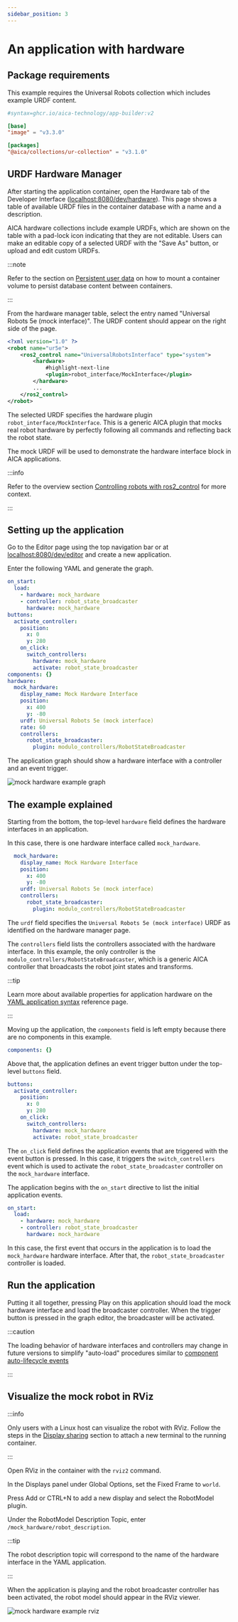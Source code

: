 ```yaml
---
sidebar_position: 3
---
```


# An application with hardware

## Package requirements

This example requires the Universal Robots collection which includes example URDF content.

```toml title="aica-application.toml"
#syntax=ghcr.io/aica-technology/app-builder:v2

[base]
"image" = "v3.3.0"

[packages]
"@aica/collections/ur-collection" = "v3.1.0"
```

## URDF Hardware Manager

After starting the application container, open the Hardware tab of the Developer
Interface ([localhost:8080/dev/hardware](http://localhost:8080/dev/hardware)). This page shows a table of available URDF
files in the container database with a name and a description.

AICA hardware collections include example URDFs, which are shown on the table with a pad-lock icon indicating that they
are not editable. Users can make an editable copy of a selected URDF with the "Save As" button, or upload and edit
custom URDFs.

:::note

Refer to the section on [Persistent user data](../04-run.md#persistent-user-data) on how to mount a container volume to
persist database content between containers.

:::

From the hardware manager table, select the entry named "Universal Robots 5e (mock interface)". The URDF content should
appear on the right side of the page.

```xml title="Universal Robots 5e (mock interface)"
<?xml version="1.0" ?>
<robot name="ur5e">
    <ros2_control name="UniversalRobotsInterface" type="system">
        <hardware>
            #highlight-next-line
            <plugin>robot_interface/MockInterface</plugin>
        </hardware>
        ...
    </ros2_control>
</robot>
```

The selected URDF specifies the hardware plugin `robot_interface/MockInterface`. This is a generic AICA plugin that
mocks real robot hardware by perfectly following all commands and reflecting back the robot state.

The mock URDF will be used to demonstrate the hardware interface block in AICA applications.

:::info

Refer to the overview section [Controlling robots with ros2_control](../../concepts/03-ros-concepts/04-control.md) for
more context.

:::

## Setting up the application

Go to the Editor page using the top navigation bar or at [localhost:8080/dev/editor](http://localhost:8080/dev/editor)
and create a new application.

Enter the following YAML and generate the graph.

```yaml
on_start:
  load:
    - hardware: mock_hardware
    - controller: robot_state_broadcaster
      hardware: mock_hardware
buttons:
  activate_controller:
    position:
      x: 0
      y: 280
    on_click:
      switch_controllers:
        hardware: mock_hardware
        activate: robot_state_broadcaster
components: {}
hardware:
  mock_hardware:
    display_name: Mock Hardware Interface
    position:
      x: 400
      y: -80
    urdf: Universal Robots 5e (mock interface)
    rate: 60
    controllers:
      robot_state_broadcaster:
        plugin: modulo_controllers/RobotStateBroadcaster
```

The application graph should show a hardware interface with a controller and an event trigger.

![mock hardware example graph](./assets/mock-hardware-example-graph.png)

## The example explained

Starting from the bottom, the top-level `hardware` field defines the hardware interfaces in an application.

In this case, there is one hardware interface called `mock_hardware`.

```yaml
  mock_hardware:
    display_name: Mock Hardware Interface
    position:
      x: 400
      y: -80
    urdf: Universal Robots 5e (mock interface)
    controllers:
      robot_state_broadcaster:
        plugin: modulo_controllers/RobotStateBroadcaster
```

The `urdf` field specifies the `Universal Robots 5e (mock interface)` URDF as identified on the hardware manager page.

The `controllers` field lists the controllers associated with the hardware interface. In this example, the only
controller is the `modulo_controllers/RobotStateBroadcaster`, which is a generic AICA controller that broadcasts the
robot joint states and transforms.

:::tip

Learn more about available properties for application hardware on
the [YAML application syntax](../../reference/02-yaml-syntax.md) reference page.

:::

Moving up the application, the `components` field is left empty because there are no components in this example.

```yaml
components: {}
```

Above that, the application defines an event trigger button under the top-level `buttons` field.

```yaml
buttons:
  activate_controller:
    position:
      x: 0
      y: 280
    on_click:
      switch_controllers:
        hardware: mock_hardware
        activate: robot_state_broadcaster
```

The `on_click` field defines the application events that are triggered with the event button is pressed. In this case,
it triggers the `switch_controllers` event which is used to activate the `robot_state_broadcaster` controller on the
`mock_hardware` interface.

The application begins with the `on_start` directive to list the initial application events.

```yaml
on_start:
  load:
    - hardware: mock_hardware
    - controller: robot_state_broadcaster
      hardware: mock_hardware
```

In this case, the first event that occurs in the application is to load the `mock_hardware` hardware interface.
After that, the `robot_state_broadcaster` controller is loaded.

## Run the application

Putting it all together, pressing Play on this application should load the mock hardware interface and load the
broadcaster controller. When the trigger button is pressed in the graph editor, the broadcaster will be activated.

:::caution

The loading behavior of hardware interfaces and controllers may change in future versions to simplify "auto-load"
procedures similar
to [component auto-lifecycle events](../../concepts/05-building-blocks/03-components.md#auto-lifecycle-events)

:::

## Visualize the mock robot in RViz

:::info

Only users with a Linux host can visualize the robot with RViz. Follow the steps in
the [Display sharing](../04-run.md#display-sharing) section to attach a new terminal to the running container.

:::

Open RViz in the container with the `rviz2` command.

In the Displays panel under Global Options, set the Fixed Frame to `world`.

Press Add or CTRL+N to add a new display and select the RobotModel plugin.

Under the RobotModel Description Topic, enter `/mock_hardware/robot_description`.

:::tip

The robot description topic will correspond to the name of the hardware interface in the YAML application.

:::

When the application is playing and the robot broadcaster controller has been activated, the robot model should appear
in the RViz viewer.

![mock hardware example rviz](./assets/mock-hardware-example-rviz.png)

<!-- TODO
The next example will add another controller to the mock hardware to move the robot based on a component output.
-->
